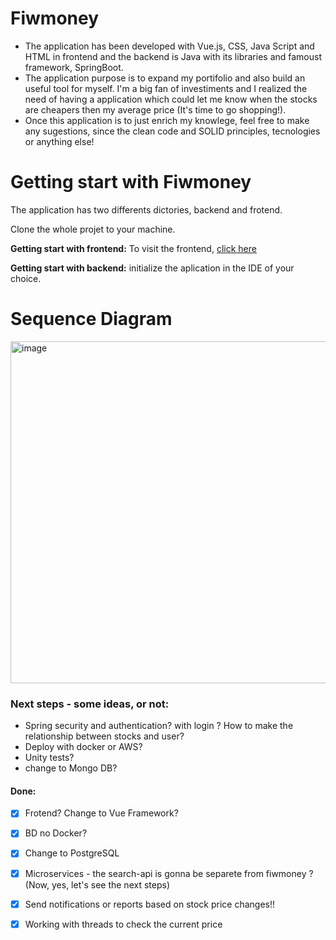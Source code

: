 # Fiwmoney

- The application has been developed with Vue.js, CSS, Java Script and HTML in frontend and the backend is Java with its libraries and famoust framework, SpringBoot.
- The application purpose is to expand my portifolio and also build an useful tool for myself. I'm a big fan of investiments and I realized the need of having a application which could let me know when the stocks are cheapers then my average price (It's time to go shopping!).
- Once this application is to just enrich my knowlege, feel free to make any sugestions, since the clean code and SOLID principles, tecnologies or anything else!

# Getting start with Fiwmoney
The application has two differents dictories, backend and frotend.

Clone the whole projet to your machine.

**Getting start with frontend:** To visit the frontend, [click here](https://github.com/marina-msl/Fiwmoney_frontend)

**Getting start with backend:** initialize the aplication in the IDE of your choice.

# Sequence Diagram


<img width="547" alt="image" src="https://github.com/user-attachments/assets/4b4e16f6-ab1d-4139-8098-5a19732d3c53" />



### Next steps - some ideas, or not:
- Spring security and authentication? with login ? How to make the relationship between stocks and user?
- Deploy with docker or AWS?
- Unity tests?
- change to Mongo DB?  
  
#### Done:
 
- [X] Frotend? Change to Vue Framework?
- [X] BD no Docker?
- [X] Change to PostgreSQL
- [X] Microservices - the search-api is gonna be separete from fiwmoney ? (Now, yes, let's see the next steps)
- [X] Send notifications or reports based on stock price changes!!
- [X] Working with threads to check the current price
 
